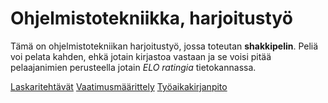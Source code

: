 # Ohjelmistotekniikka, harjoitustyö

Tämä on ohjelmistotekniikan harjoitustyö, jossa toteutan **shakkipelin**. Peliä voi pelata kahden, ehkä jotain kirjastoa vastaan ja se voisi pitää pelaajanimien perusteella jotain *ELO ratingia* tietokannassa.

[Laskaritehtävät](./laskarit)
[Vaatimusmäärittely](./dokumentaatio/vaatimusmaarittely.md)
[Työaikakirjanpito](./dokumentaatio/tyoaikakirjanpito.md)
